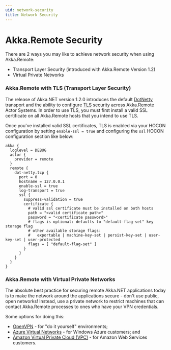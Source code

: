 ```yaml
---
uid: network-security
title: Network Security
---
```


# Akka.Remote Security

There are 2 ways you may like to achieve network security when using Akka.Remote:

- Transport Layer Security (introduced with Akka.Remote Version 1.2)
- Virtual Private Networks

### Akka.Remote with TLS (Transport Layer Security)

The release of Akka.NET version 1.2.0 introduces the default [DotNetty](https://github.com/Azure/DotNetty) transport and the ability to configure [TLS](http://en.wikipedia.org/wiki/Transport_Layer_Security) security across Akka.Remote Actor Systems.  In order to use TLS, you must first install a valid SSL certificate on all Akka.Remote hosts that you intend to use TLS.

Once you've installed valid SSL certificates, TLS is enabled via your HOCON configuration by setting `enable-ssl = true` and configuring the `ssl` HOCON configuration section like below:

```
akka {
  loglevel = DEBUG
  actor {
    provider = remote
  }
  remote {
    dot-netty.tcp {
      port = 0
      hostname = 127.0.0.1
      enable-ssl = true
      log-transport = true
      ssl {
        suppress-validation = true
        certificate {
          # valid ssl certificate must be installed on both hosts
          path = "<valid certificate path>" 
          password = "<certificate password>"
          # flags is optional: defaults to "default-flag-set" key storage flag
          # other available storage flags:
          #   exportable | machine-key-set | persist-key-set | user-key-set | user-protected
          flags = [ "default-flag-set" ] 
        }
      }
    }
  }
}
```

### Akka.Remote with Virtual Private Networks

The absolute best practice for securing remote Akka.NET applications today is to make the network around the applications secure - don't use public, open networks! Instead, use a private network to restrict machines that can contact Akka.Remote processes to ones who have your VPN credentials.

Some options for doing this:

* [OpenVPN](https://openvpn.net/) - for "do it yourself" environments;
* [Azure Virtual Networks](http://azure.microsoft.com/en-us/services/virtual-network/) - for Windows Azure customers; and
* [Amazon Virtual Private Cloud (VPC)](http://aws.amazon.com/vpc/) - for Amazon Web Services customers.

